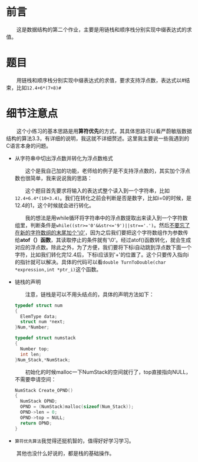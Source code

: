 # 前言

&emsp;&emsp;这是数据结构的第二个作业，主要是用链栈和顺序栈分别实现中缀表达式的求值。

# 题目

&emsp;&emsp;用链栈和顺序栈分别实现中缀表达式的求值，要求支持浮点数，表达式以#结束，比如`12.4+6*(7+8)#`

#  细节注意点
&emsp;&emsp;这个小练习的基本思路是用**算符优先**的方式，其具体思路可以看严蔚敏版数据结构的算法3.3，有详细的说明，我这就不详细赘述。这里我主要说一些我遇到的C语言本身的问题。

- 从字符串中切出浮点数并转化为浮点数格式

  &emsp;&emsp;这个是我自己加的功能，老师给的例子是不支持浮点数的，其实加个浮点数也很简单，我来说说我的思路：

  &emsp;&emsp;这个题目首先要求将输入的表达式整个读入到一个字符串，比如`12.4+6.4*(10+3.4)`。我们在转化之前会判断是否是数字，比如i=0的时候，是12.4的1，这个时候就会进行转化。

  &emsp;&emsp;我的想法是用while循环将字符串中的浮点数提取出来读入到一个字符数组里，判断条件是`while((str>='0'&&str<='9')||str=='.')`。然后<u>不要忘了在新的字符数组的末尾加个'\0'</u>，因为之后我们要把这个字符数组作为参数传给**atof（）函数**，其读取停止的条件就有'\0'。经过atof()函数转化，就会生成对应的浮点数。除此之外，为了方便，我们要将下标i自动跳到浮点数下面一个字符，比如我们转化完12.4后，下标i应该到'+'的位置了。这个只要传入指向i的指针就可以解决。具体的代码可以看`double TurnToDouble(char *expression,int *ptr_i)`这个函数。

- 链栈的声明

  &emsp;&emsp;注意，链栈是可以不用头结点的，具体的声明方法如下：

  ```c
  typedef struct num
  {
  	ElemType data;
  	struct num *next;
  }Num,*Number;
  
  typedef struct numstack
  {
  	Number top;
  	int len;
  }Num_Stack,*NumStack;
  ```

  &emsp;&emsp;初始化的时候malloc一下NumStack的空间就行了，top直接指向NULL，不需要申请空间：

  ```c
  NumStack Create_OPND()
  {
  	NumStack OPND;
  	OPND = (NumStack)malloc(sizeof(Num_Stack));
  	OPND->len = 0;
  	OPND->top = NULL;
  	return OPND;
  }
  ```

- `算符优先算法`我觉得还挺机智的，值得好好学习学习。

&emsp;&emsp;其他也没什么好说的，都是栈的基础操作。
